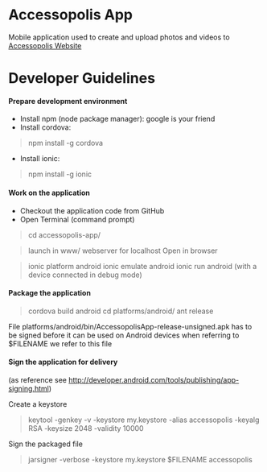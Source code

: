 Accessopolis App
==========================

Mobile application used to create and upload photos and videos to [Accessopolis Website](http://accessopolis.ch)



Developer Guidelines
==========================

#### Prepare development environment
- Install npm (node package manager): google is your friend
- Install cordova:
> npm install -g cordova
- Install ionic:
> npm install -g ionic

#### Work on the application
- Checkout the application code from GitHub
- Open Terminal (command prompt)

> cd accessopolis-app/

> launch in www/ webserver for localhost
Open in browser

> ionic platform android
> ionic emulate android
> ionic run android (with a device connected in debug mode)


#### Package the application

> cordova build android
> cd platforms/android/
> ant release

File platforms/android/bin/AccessopolisApp-release-unsigned.apk has to be signed before it can be used on Android devices
when referring to $FILENAME we refer to this file

#### Sign the application for delivery
(as reference see http://developer.android.com/tools/publishing/app-signing.html)

Create a keystore
>  keytool -genkey -v -keystore my.keystore -alias accessopolis -keyalg RSA -keysize 2048 -validity 10000

Sign the packaged file
> jarsigner -verbose -keystore my.keystore $FILENAME accessopolis